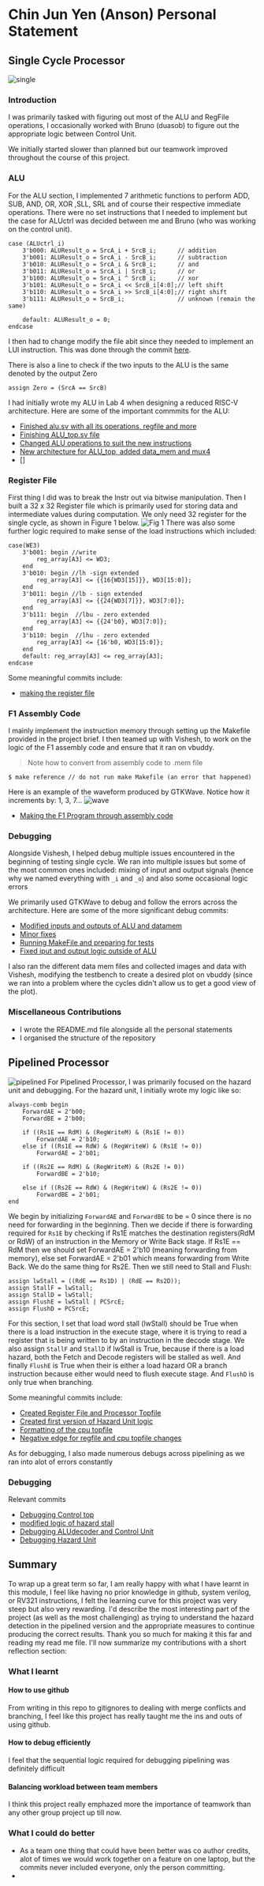 # Chin Jun Yen (Anson) Personal Statement 

## Single Cycle Processor 
![single](pro.png)

### Introduction
I was primarily tasked with figuring out most of the ALU and RegFile operations, I occasionally worked with Bruno (duasob) to figure out the appropriate logic between Control Unit. 

We initially started slower than planned but our teamwork improved throughout the course of this project. 

### ALU 
For the ALU section, I implemented 7 arithmetic functions to perform ADD, SUB, AND, OR, XOR ,SLL, SRL and of course their respective immediate operations. There were no set instructions that I needed to implement but the case for ALUctrl was decided between me and Bruno (who was working on the control unit). 

```
case (ALUctrl_i)
    3'b000: ALUResult_o = SrcA_i + SrcB_i;      // addition 
    3'b001: ALUResult_o = SrcA_i - SrcB_i;      // subtraction
    3'b010: ALUResult_o = SrcA_i & SrcB_i;      // and
    3'b011: ALUResult_o = SrcA_i | SrcB_i;      // or
    3'b100: ALUResult_o = SrcA_i ^ SrcB_i;      // xor
    3'b101: ALUResult_o = SrcA_i << SrcB_i[4:0];// left shift
    3'b110: ALUResult_o = SrcA_i >> SrcB_i[4:0];// right shift
    3'b111: ALUResult_o = SrcB_i;               // unknown (remain the same)

    default: ALUResult_o = 0;
endcase
```

I then had to change modify the file abit since they needed to implement an LUI instruction. This was done through the commit [here]().

There is also a line to check if the two inputs to the ALU is the same denoted by the output Zero
```
assign Zero = (SrcA == SrcB)
```

I had initially wrote my ALU in Lab 4 when designing a reduced RISC-V architecture. Here are some of the important commmits for the ALU:
- [Finished alu.sv with all its operations, regfile and more](https://github.com/chinjyanson/Reduced_RISC-V-Team1/commit/149dd75bb8822a1b6ed38fe4879ad507ace10c42#diff-7328527108921190114124240be003807f1752fc4f983e48a6afe6d6bcb0f614)
- [Finishing ALU_top.sv file](https://github.com/chinjyanson/Reduced_RISC-V-Team1/commit/06f4e2aefb3499e4651b3a129d9ab2ab6f63004e)
- [Changed ALU operations to suit the new instructions](https://github.com/vishesh32/RISC-V-Team1/commit/690fd0438bfb9e7dc2e17c22f9194c5ea6815491)
- [New architecture for ALU_top, added data_mem and mux4](https://github.com/vishesh32/RISC-V-Team1/commit/251aa52d09a5efadf68209dec9f10d0415f0d3f8)
- []


### Register File
First thing I did was to break the Instr out via bitwise manipulation. Then I built a 32 x 32 Register file which is primarily used for storing data and intermediate values during computation. We only need 32 register for the single cycle, as shown in Figure 1 below.
![Fig 1](/img/reg.png)
There was also some further logic required to make sense of the load instructions which included:
```
case(WE3)
    3'b001: begin //write
        reg_array[A3] <= WD3;
    end
    3'b010: begin //lh -sign extended
        reg_array[A3] <= {{16{WD3[15]}}, WD3[15:0]};
    end
    3'b011: begin //lb - sign extended
        reg_array[A3] <= {{24{WD3[7]}}, WD3[7:0]};
    end
    3'b111: begin  //lbu - zero extended
        reg_array[A3] <= {{24'b0}, WD3[7:0]};
    end 
    3'b110: begin  //lhu - zero extended
        reg_array[A3] <= {16'b0, WD3[15:0]};
    end
    default: reg_array[A3] <= reg_array[A3];
endcase
```

Some meaningful commits include:
- [making the register file](https://github.com/chinjyanson/Reduced_RISC-V-Team1/commit/149dd75bb8822a1b6ed38fe4879ad507ace10c42#diff-7328527108921190114124240be003807f1752fc4f983e48a6afe6d6bcb0f614)

### F1 Assembly Code 
I mainly implement the instruction memory through setting up the Makefile provided in the project brief. I then teamed up with Vishesh, to work on the logic of the F1 assembly code and ensure that it ran on vbuddy.

> Note how to convert from assembly code to .mem file
```
$ make reference // do not run make Makefile (an error that happened)
```
Here is an example of the waveform produced by GTKWave. Notice how it increments by: 1, 3, 7...
![wave](/img/gtkwavef1.png)

- [Making the F1 Program through assembly code](https://github.com/vishesh32/RISC-V-Team1/commit/a00343487c6cf87d0d8e36b34d373588a307f7be#diff-6a703220991bb4034518d084a3fd94caf53c2d1a9a0c177ea610cca8d93bf7d0)

### Debugging 
Alongside Vishesh, I helped debug multiple issues encountered in the beginning of testing single cycle. We ran into multiple issues but some of the most common ones included: mixing of input and output signals (hence why we named everything with `_i` and `_o`) and also some occasional logic errors

We primarily used GTKWave to debug and follow the errors across the architecture. 
Here are some of the more significant debug commits:
- [Modified inputs and outputs of ALU and datamem](https://github.com/vishesh32/RISC-V-Team1/commit/35394d253319861d31adb0c88ca39e4efd82bb5f)
- [Minor fixes](https://github.com/vishesh32/RISC-V-Team1/commit/a618d7ee366cf81a95afccfff6da24dc990a3105#diff-a0ee381211a65199adf2c0baeb1b301a4db97f36056cb5489db74de2b0d68385)
- [Running MakeFile and preparing for tests](https://github.com/vishesh32/RISC-V-Team1/commit/df3e4bb448b23b8db5c5b919cb340c01854ba2dc#diff-9467a9f7dcf429b4d4506e1f0d7519077a6086dff06fab9357deb5c36d842049)
- [Fixed iput and output logic outside of ALU](https://github.com/vishesh32/RISC-V-Team1/commit/35fa00d75fced7d91624b05a9936b5ca7c09d6b7)

I also ran the different data mem files and collected images and data with Vishesh, modifying the testbench to create a desired plot on vbuddy (since we ran into a problem where the cycles didn't allow us to get a good view of the plot).

### Miscellaneous Contributions
- I wrote the README.md file alongside all the personal statements 
- I organised the structure of the repository


## Pipelined Processor
![pipelined](/img/pipelined.jpg)
For Pipelined Processor, I was primarily focused on the hazard unit and debugging. For the hazard unit, I initially wrote my logic like so: 
```
always-comb begin
    ForwardAE = 2'b00;
    ForwardBE = 2'b00;

    if ((Rs1E == RdM) & (RegWriteM) & (Rs1E != 0)) 
        ForwardAE = 2'b10; 
    else if ((Rs1E == RdW) & (RegWriteW) & (Rs1E != 0))
        ForwardAE = 2'b01; 

    if ((Rs2E == RdM) & (RegWriteM) & (Rs2E != 0))
        ForwardBE = 2'b10; 

    else if ((Rs2E == RdW) & (RegWriteW) & (Rs2E != 0))
        ForwardBE = 2'b01; 
end
```
We begin by initializing `ForwardAE` and `ForwardBE` to be = 0 since there is no need for forwarding in the beginning. Then we decide if there is forwarding required for `Rs1E` by checking if Rs1E matches the destination registers(RdM or RdW) of an instruction in the Memory or Write Back stage. If Rs1E == RdM then we should set ForwardAE = 2'b10 (meaning forwarding from memory), else set ForwardAE = 2'b01 which means forwarding from Write Back. We do the same thing for Rs2E. 
Then we still need to Stall and Flush:
```
assign lwStall = ((RdE == Rs1D) | (RdE == Rs2D));
assign StallF = lwStall;
assign StallD = lwStall;
assign FlushE = lwStall | PCSrcE;
assign FlushD = PCSrcE;
```
For this section, I set that load word stall (lwStall) should be True when there is a load instruction in the execute stage, where it is trying to read a register that is being written to by an instruction in the decode stage. We also assign `StallF` and `StallD` if lwStall is True, because if there is a load hazard, both the Fetch and Decode registers will be stalled as well. And finally `FlushE` is True when their is either a load hazard OR a branch instruction because either would need to flush execute stage. And `FlushD` is only true when branching.

Some meaningful commits include:
- [Created Register File and Processor Topfile](https://github.com/vishesh32/RISC-V-Team1/commit/36a1e5086ff274c1f2b71f8fc6163daeb5647ad9#diff-32f0fcbc20f0ad67a7045785b75b8ae72ca57e810b6167d59716f05b7310f567)
- [Created first version of Hazard Unit logic](https://github.com/vishesh32/RISC-V-Team1/commit/f8f4e5cb57ebea51b256334b9790c15ed19d52de)
- [Formatting of the cpu topfile](https://github.com/vishesh32/RISC-V-Team1/commit/4afddbaddd8f836e488e5bcb020256a4698d9920)
- [Negative edge for regfile and cpu topfile changes](https://github.com/vishesh32/RISC-V-Team1/commit/93fac1e050d0005bf4ce97e64385c4beddeb367c#diff-32f0fcbc20f0ad67a7045785b75b8ae72ca57e810b6167d59716f05b7310f567)

As for debugging, I also made numerous debugs across pipelining as we ran into alot of errors constantly

### Debugging
Relevant commits
- [Debugging Control top](https://github.com/vishesh32/RISC-V-Team1/commit/6a5153dbbdc3de2d2cc8b199c7576bb20eb2ebd6)
- [modified logic of hazard stall](https://github.com/vishesh32/RISC-V-Team1/commit/d466727cae84f7c8ef9889c299170fc60c466f1a)
- [Debugging ALUdecoder and Control Unit](https://github.com/vishesh32/RISC-V-Team1/commit/2add451b24ac41329ae7230e40262999a71cf82e)
- [Debugging Hazard Unit](https://github.com/vishesh32/RISC-V-Team1/commit/54c775c9d6cd3558cd70d804d0ab893ca87b3e48)


## Summary
To wrap up a great term so far, I am really happy with what I have learnt in this module, I feel like having no prior knowledge in github, system verilog, or RV321 instructions, I felt the learning curve for this project was very steep but also very rewarding. I'd describe the most interesting part of the project (as well as the most challenging) as trying to understand the hazard detection in the pipelined version and the appropriate measures to continue producing the correct results. Thank you so much for making it this far and reading my read me file. I'll now summarize my contributions with a short reflection section:

### What I learnt 
#### How to use github
From writing in this repo to gitignores to dealing with merge conflicts and branching, I feel like this project has really taught me the ins and outs of using github. 

#### How to debug efficiently
I feel that the sequential logic required for debugging pipelining was definitely difficult 

#### Balancing workload between team members
I think this project really emphazed more the importance of teamwork than any other group project up till now. 

### What I could do better 
- As a team one thing that could have been better was co author credits, alot of times we would work together on a feature on one laptop, but the commits never included everyone, only the person committing. 
- 


